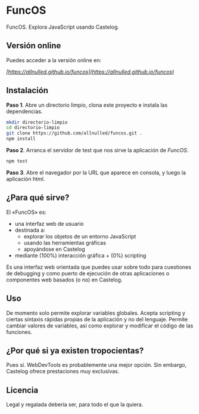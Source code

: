 # FuncOS

FuncOS. Explora JavaScript usando Castelog.

## Versión online

Puedes acceder a la versión online en:

*[https://allnulled.github.io/funcos](https://allnulled.github.io/funcos)*

## Instalación

**Paso 1**. Abre un directorio limpio, clona este proyecto e instala las dependencias.

```sh
mkdir directorio-limpio
cd directorio-limpio
git clone https://github.com/allnulled/funcos.git .
npm install
```

**Paso 2**. Arranca el servidor de test que nos sirve la aplicación de *FuncOS*.

```sh
npm test
```

**Paso 3**. Abre el navegador por la URL que aparece en consola, y luego la aplicación html.

## ¿Para qué sirve?

El «FuncOS» es:
  - una interfaz web de usuario
  - destinada a:
    - explorar los objetos de un entorno JavaScript
    - usando las herramientas gráficas
    - apoyándose en Castelog
  - mediante (100%) interacción gráfica + (0%) scripting
  
Es una interfaz web orientada que puedes usar sobre todo para cuestiones de debugging y como puerto de ejecución de otras aplicaciones o componentes web basados (o no) en Castelog.

## Uso

De momento solo permite explorar variables globales. Acepta scripting y ciertas sintaxis rápidas propias de la aplicación y no del lenguaje. Permite cambiar valores de variables, así como explorar y modificar el código de las funciones.

## ¿Por qué si ya existen tropocientas?

Pues sí. WebDevTools es probablemente una mejor opción. Sin embargo, Castelog ofrece prestaciones muy exclusivas.


## Licencia

Legal y regalada debería ser, para todo el que la quiera.